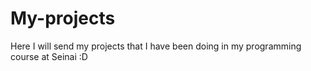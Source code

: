 # My-projects
Here I will send my projects that I have been doing in my programming course at Seinai :D
